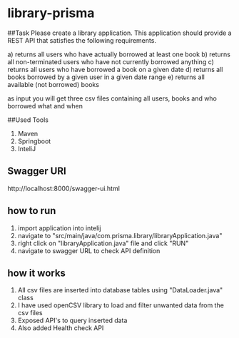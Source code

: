 # library-prisma

##Task
Please create a library application.
This application should provide a REST API that satisfies the following requirements.

a) returns all users who have actually borrowed at least one book
b) returns all non-terminated users who have not currently borrowed anything
c) returns all users who have borrowed a book on a given date
d) returns all books borrowed by a given user in a given date range
e) returns all available (not borrowed) books

as input you will get three csv files containing all users, books and who borrowed what and when

##Used Tools
1) Maven
2) Springboot
3) InteliJ

## Swagger URI
http://localhost:8000/swagger-ui.html

## how to run
1) import application into intelij
2) navigate to "src/main/java/com.prisma.library/libraryApplication.java"
3) right click on "libraryApplication.java" file and click "RUN" 
4) navigate to swagger URL to check API definition

## how it works
1) All csv files are inserted into database tables using "DataLoader.java" class
2) I have used openCSV library to load and filter unwanted data from the csv files
3) Exposed API's to query inserted data
4) Also added Health check API 